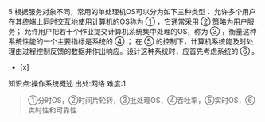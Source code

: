 5
根据服务对象不同，常用的单处理机OS可以分为如下三种类型： 允许多个用户在其终端上同时交互地使用计算机的OS称为 ① ，它通常采用 ② 策略为用户服务；
允许用户把若干个作业提交计算机系统集中处理的OS，称为 ③ ，衡量这种系统性能的一个主要指标是系统的 ④ ； 在 ⑤
的控制下，计算机系统能及时处理由过程控制反馈的数据并作出响应。设计这种系统时，应首先考虑系统的 ⑥ 。
- [x]

知识点:操作系统概述
出处:网络
难度:1
> ①分时OS，②时间片轮转，③批处理OS，④吞吐率，⑤实时OS，⑥实时性和可靠性
